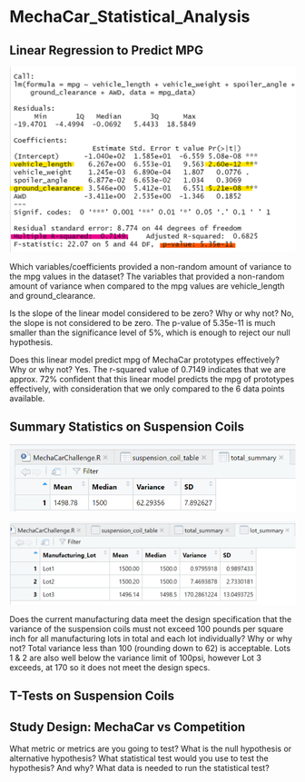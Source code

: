 # MechaCar_Statistical_Analysis

## Linear Regression to Predict MPG

![insertphoto](/MechaCarChallenge_MPG_Table_Linear_Regression_Summary.png)

Which variables/coefficients provided a non-random amount of variance to the mpg values in the dataset?
The variables that provided a non-random amount of variance when compared to the mpg values are vehicle_length and ground_clearance. 

Is the slope of the linear model considered to be zero? Why or why not?
No, the slope is not considered to be zero. The p-value of 5.35e-11 is much smaller than the significance level of 5%, which is enough to reject our null hypothesis.

Does this linear model predict mpg of MechaCar prototypes effectively? Why or why not?
Yes. The r-squared value of 0.7149 indicates that we are approx. 72% confident that this linear model predicts the mpg of prototypes effectively, with consideration that we only compared to the 6 data points available. 


## Summary Statistics on Suspension Coils

![insertphoto](/deliv2_tt_summary.png)

![insertphoto](/deliv2_lot_summary.png)

Does the current manufacturing data meet the design specification that the variance of the suspension coils must not exceed 100 pounds per square inch for all manufacturing lots in total and each lot individually? Why or why not?
Total variance less than 100 (rounding down to 62) is acceptable. Lots 1 & 2 are also well below the variance limit of 100psi, however Lot 3 exceeds, at 170 so it does not meet the design specs. 

## T-Tests on Suspension Coils

## Study Design: MechaCar vs Competition

What metric or metrics are you going to test?
What is the null hypothesis or alternative hypothesis?
What statistical test would you use to test the hypothesis? And why?
What data is needed to run the statistical test?
